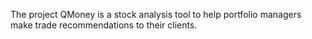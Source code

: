 The project QMoney is a stock analysis tool to help portfolio managers make trade recommendations to their clients.
